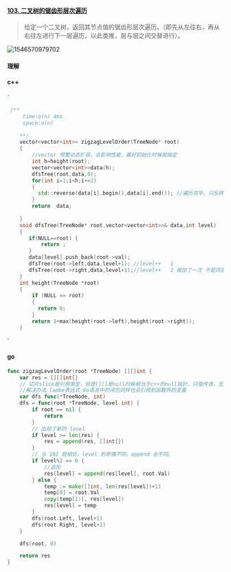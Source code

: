 #### [103. 二叉树的锯齿形层次遍历](https://leetcode-cn.com/problems/binary-tree-zigzag-level-order-traversal/)

> 给定一个二叉树，返回其节点值的锯齿形层次遍历。（即先从左往右，再从右往左进行下一层遍历，以此类推，层与层之间交替进行）。



![1546570979702](C:\Users\wangchuanyi\AppData\Roaming\Typora\typora-user-images\1546570979702.png)



#### 理解





#### c++

`

```c++
 /**
	 time:o(n) 4ms
	 space:o(n)
	 
	**/
    vector<vector<int>> zigzagLevelOrder(TreeNode* root) 
	{
        //vector 频繁动态扩容，会影响性能，最好初始化时候就指定
		int h=height(root);
		vector<vector<int>>data(h);
		dfsTree(root,data,0);
		for(int i=1;i<h;i+=2)
		{
          std::reverse(data[i].begin(),data[i].end()); //遍历完毕，只反转一次
		}
		return  data;
		
    }
	void dfsTree(TreeNode* root,vector<vector<int>>& data,int level)
	{
       if(NULL==root) {
		   return ;
	   }
       data[level].push_back(root->val);
	   dfsTree(root->left,data,level+1); //level++   1
	   dfsTree(root->right,data,level+1);//level++   2 做加了一次 不是同层次了  
	}
	int height(TreeNode *root)
	{
		if (NULL == root)
		{
		  return 0;	
		}
		return 1+max(height(root->left),height(root->right));
	}
```

`

#### go

```go
func zigzagLevelOrder(root *TreeNode) [][]int {
	var res = [][]int{}
	// 切片slice是引用类型，但是[][]是null时候相当于c++的null指针，只值传递，无法修改指针的本身,
	//解决办法 lambe表达式 Go语言中的闭包同样也会引用到函数外的变量
	var dfs func(*TreeNode, int)
	dfs = func(root *TreeNode, level int) {
		if root == nil {
			return
		}
		// 出现了新的 level
		if level >= len(res) {
			res = append(res, []int{})
		}
		// 与 102 题相比，level 的奇偶不同，append 会不同。
		if level%2 == 0 {
			//追加
			res[level] = append(res[level], root.Val)
		} else {
			temp := make([]int, len(res[level])+1)
			temp[0] = root.Val
			copy(temp[1:], res[level])
			res[level] = temp
		}
		dfs(root.Left, level+1)
		dfs(root.Right, level+1)
	}

	dfs(root, 0)

	return res
}
```





































